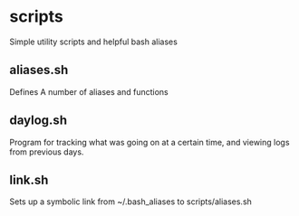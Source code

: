 # scripts

Simple utility scripts and helpful bash aliases

## aliases.sh

Defines A number of aliases and functions

## daylog.sh

Program for tracking what was going on at a certain time, and viewing logs
from previous days.

## link.sh

Sets up a symbolic link from ~/.bash_aliases to scripts/aliases.sh

